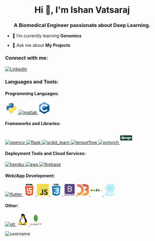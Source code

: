 <h1 align="center">Hi 👋, I'm Ishan Vatsaraj</h1>
<h3 align="center">A Biomedical Engineer passionate about Deep Learning.</h3>

<!--<p align="left"> <img src="https://komarev.com/ghpvc/?username=Ishan2601&label=Profile%20views&color=0e75b6&style=flat" alt="username" /> </p>-->
<!--
<p align="left"> <a href="https://github.com/ryo-ma/github-profile-trophy"><img src="https://github-profile-trophy.vercel.app/?username=Ishan2601" alt="username" /></a> </p>
-->
<!--<p align="left"> <a href="https://twitter.com/username" target="blank"><img src="https://img.shields.io/twitter/follow/username?logo=twitter&style=for-the-badge" alt="username" /></a> </p>

- 🔭 I’m currently working on [Work Project](https://work-project.com)
-->
- 🌱 I’m currently learning **Genomics**
<!--
- 👯 I’m looking to collaborate on [Colab Project](https://colab-project.com)

- 🤝 I’m looking for help with [Help Project](https://help-project.com)
-->
<!--
- 👨‍💻 My [Portfolio](https://ishan2601.github.io/ePortfolio/)
-->
<!--
- 📝 I regularly write articles on [Blog Link](Blog Link)
-->
- 💬 Ask me about **My Projects**
<!--

- 📫 Reach out to me on **ishan.vatsaraj@vit.edu.in**
-->
<!--
- 📄 Know about my experiences [Resume Link](Resume Link)

- ⚡ Fun fact **Fun Fact**
-->
<h3 align="left">Connect with me:</h3>
<p align="left">
	<!--<a href="https://in.linkedin.com/in/ishan-vatsaraj-75b92b174" target="blank"><img align="center" src="https://cdn.jsdelivr.net/npm/simple-icons@3.0.1/icons/linkedin.svg" alt="LinkedIn" height="30" width="40" /></a>-->
	<a href="https://in.linkedin.com/in/ishan-vatsaraj-75b92b174" target="blank"><img align="center" src="https://cdn.worldvectorlogo.com/logos/linkedin-icon-2.svg" alt="LinkedIn" height="30" width="40" /></a>
</p>
<h3 align="left">Languages and Tools:</h3>
<h4 align="left">Programming Languages:</h4>
<p align="left">
	<a href="https://www.python.org" target="_blank"> <img src="https://raw.githubusercontent.com/devicons/devicon/master/icons/python/python-original.svg" alt="python" width="40" height="40"/> </a>
	<!--<a href="https://www.mathworks.com/" target="_blank"> <img src="https://raw.githubusercontent.com/simple-icons/simple-icons/master/icons/mathworks.svg" alt="matlab" width="40" height="40"/> </a>-->
	<a href="https://www.mathworks.com/" target="_blank"> <img src="https://upload.wikimedia.org/wikipedia/commons/thumb/2/21/Matlab_Logo.png/667px-Matlab_Logo.png" alt="matlab" width="40" height="40"/> </a>
	<a href="https://www.cprogramming.com/" target="_blank"> <img src="https://raw.githubusercontent.com/devicons/devicon/master/icons/c/c-original.svg" alt="c" width="40" height="40"/> </a>
</p>
<h4 align="left">Frameworks and Libraries:</h4>
<p align="left">
	<a href="https://opencv.org/" target="_blank"> <img src="https://www.vectorlogo.zone/logos/opencv/opencv-icon.svg" alt="opencv" width="40" height="40"/> </a>
	<a href="https://flask.palletsprojects.com/" target="_blank"> <img src="https://www.vectorlogo.zone/logos/pocoo_flask/pocoo_flask-icon.svg" alt="flask" width="40" height="40"/> </a>
	<a href="https://scikit-learn.org/" target="_blank"> <img src="https://upload.wikimedia.org/wikipedia/commons/0/05/Scikit_learn_logo_small.svg" alt="scikit_learn" width="40" height="40"/> </a>
	<a href="https://www.tensorflow.org" target="_blank"> <img src="https://www.vectorlogo.zone/logos/tensorflow/tensorflow-icon.svg" alt="tensorflow" width="40" height="40"/> </a>
	<a href="https://pytorch.org/" target="_blank"> <img src="https://www.vectorlogo.zone/logos/pytorch/pytorch-icon.svg" alt="pytorch" width="40" height="40"/> </a>
	<a href="https://www.djangoproject.com/" target="_blank"> <img src="https://raw.githubusercontent.com/devicons/devicon/master/icons/django/django-original.svg" alt="django" width="40" height="40"/> </a>

</p>
<h4 align="left">Deployment Tools and Cloud Services:</h4>
<p align="left">
	<a href="https://heroku.com" target="_blank"> <img src="https://www.vectorlogo.zone/logos/heroku/heroku-icon.svg" alt="heroku" width="40" height="40"/> </a>
	<!--<a href="https://aws.amazon.com" target="_blank"> <img src="https://raw.githubusercontent.com/devicons/devicon/master/icons/amazonwebservices/amazonwebservices-original-wordmark.svg" alt="aws" width="40" height="40"/> </a>-->
	<a href="https://aws.amazon.com" target="_blank"> <img src="https://upload.wikimedia.org/wikipedia/commons/thumb/9/93/Amazon_Web_Services_Logo.svg/1024px-Amazon_Web_Services_Logo.svg.png" alt="aws" width="40" height="40"/> </a>
	<a href="https://firebase.google.com/" target="_blank"> <img src="https://www.vectorlogo.zone/logos/firebase/firebase-icon.svg" alt="firebase" width="40" height="40"/> </a>	
</p>
<h4 align="left">Web/App Development:</h4>
<p align="left">
	<a href="https://flutter.dev" target="_blank"> <img src="https://www.vectorlogo.zone/logos/flutterio/flutterio-icon.svg" alt="flutter" width="40" height="40"/> </a>
	<a href="https://www.w3.org/html/" target="_blank"> <img src="https://raw.githubusercontent.com/devicons/devicon/master/icons/html5/html5-original-wordmark.svg" alt="html5" width="40" height="40"/> </a>
	<a href="https://developer.mozilla.org/en-US/docs/Web/JavaScript" target="_blank"> <img src="https://raw.githubusercontent.com/devicons/devicon/master/icons/javascript/javascript-original.svg" alt="javascript" width="40" height="40"/> </a>
	<a href="https://www.w3schools.com/css/" target="_blank"> <img src="https://raw.githubusercontent.com/devicons/devicon/master/icons/css3/css3-original-wordmark.svg" alt="css3" width="40" height="40"/> </a>
	<a href="https://getbootstrap.com" target="_blank"> <img src="https://raw.githubusercontent.com/devicons/devicon/master/icons/bootstrap/bootstrap-plain-wordmark.svg" alt="bootstrap" width="40" height="40"/> </a>
	<a href="https://d3js.org/" target="_blank"> <img src="https://raw.githubusercontent.com/devicons/devicon/master/icons/d3js/d3js-original.svg" alt="d3js" width="40" height="40"/> </a>
	<a href="https://nodejs.org" target="_blank"> <img src="https://raw.githubusercontent.com/devicons/devicon/master/icons/nodejs/nodejs-original-wordmark.svg" alt="nodejs" width="40" height="40"/> </a>
	<a href="https://reactjs.org/" target="_blank"> <img src="https://raw.githubusercontent.com/devicons/devicon/master/icons/react/react-original-wordmark.svg" alt="react" width="40" height="40"/> </a>
</p>
<h4 align="left">Other:</h4>
<p align="left">
	<a href="https://git-scm.com/" target="_blank"> <img src="https://www.vectorlogo.zone/logos/git-scm/git-scm-icon.svg" alt="git" width="40" height="40"/> </a>
	<a href="https://www.linux.org/" target="_blank"> <img src="https://raw.githubusercontent.com/devicons/devicon/master/icons/linux/linux-original.svg" alt="linux" width="40" height="40"/> </a>
	<a href="https://www.mongodb.com/" target="_blank"> <img src="https://raw.githubusercontent.com/devicons/devicon/master/icons/mongodb/mongodb-original-wordmark.svg" alt="mongodb" width="40" height="40"/> </a>
</p>
<p><img align="left" src="https://github-readme-stats.vercel.app/api/top-langs?username=Ishan2601&show_icons=true&locale=en&layout=compact" alt="username" /></p>
<!--
<p>&nbsp;<img align="center" src="https://github-readme-stats.vercel.app/api?username=Ishan2601&show_icons=true&locale=en" alt="username" /></p>

<p><img align="center" src="https://github-readme-streak-stats.herokuapp.com/?user=Ishan2601&" alt="username" /></p>
-->